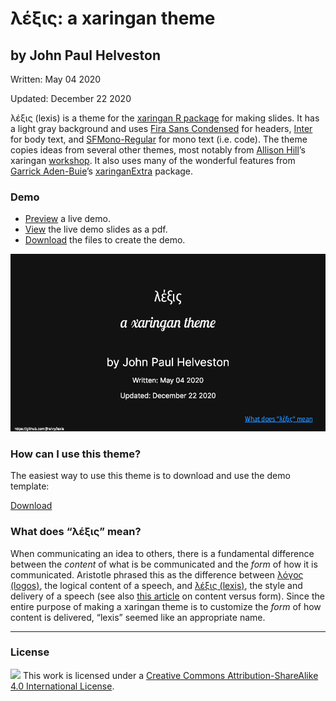 
<!-- README.md is generated from README.Rmd. Please edit that file -->

# λέξις: a xaringan theme

## by John Paul Helveston

Written: May 04 2020

Updated: December 22 2020

λέξις (lexis) is a theme for the [xaringan R
package](https://github.com/yihui/xaringan) for making slides. It has a
light gray background and uses [Fira Sans
Condensed](https://fonts.google.com/specimen/Fira+Sans+Condensed) for
headers, [Inter](https://fonts.google.com/specimen/Inter) for body text,
and [SFMono-Regular](https://developer.apple.com/fonts/) for mono text
(i.e. code). The theme copies ideas from several other themes, most
notably from [Allison Hill](https://alison.rbind.io/)’s xaringan
[workshop](https://github.com/rstudio-education/arm-workshop-rsc2019).
It also uses many of the wonderful features from [Garrick
Aden-Buie](https://garrickadenbuie.com/)’s
[xaringanExtra](https://pkg.garrickadenbuie.com/xaringanExtra/#/)
package.

### Demo

  - [Preview](https://jhelvy.github.io/lexis/lexis-theme/lexis-demo-16-9.html)
    a live demo.
  - [View](https://jhelvy.github.io/lexis/lexis-theme/lexis-demo-16-9.pdf)
    the live demo slides as a pdf.
  - [Download](https://jhelvy.github.io/lexis/lexis-theme/lexis-theme.zip)
    the files to create the demo.

<img src="lexis-theme/lexis-demo-16-9.gif" width=660>

### How can I use this theme?

The easiest way to use this theme is to download and use the demo
template:

[Download](https://jhelvy.github.io/lexis/lexis-theme/lexis-theme.zip)

### What does “λέξις” mean?

When communicating an idea to others, there is a fundamental difference
between the *content* of what is be communicated and the *form* of how
it is communicated. Aristotle phrased this as the difference between
[λόγος (logos)](https://en.wikipedia.org/wiki/Logos), the logical
content of a speech, and [λέξις
(lexis)](https://en.wikipedia.org/wiki/Lexis_\(Aristotle\)), the style
and delivery of a speech (see also [this
article](http://rhetoric.byu.edu/Encompassing%20Terms/Content%20and%20Form.htm)
on content versus form). Since the entire purpose of making a xaringan
theme is to customize the *form* of how content is delivered, “lexis”
seemed like an appropriate name.

-----

### License

![](https://i.creativecommons.org/l/by-sa/4.0/88x31.png) This work is
licensed under a [Creative Commons Attribution-ShareAlike 4.0
International License](https://creativecommons.org/licenses/by-sa/4.0/).
